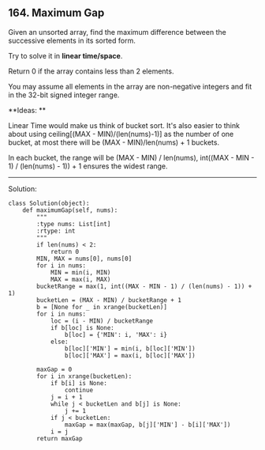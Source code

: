 ## 164. Maximum Gap

Given an unsorted array, find the maximum difference between the successive elements in its sorted form.

Try to solve it in **linear time/space**.

Return 0 if the array contains less than 2 elements.

You may assume all elements in the array are non-negative integers and fit in the 32-bit signed integer range.


**Ideas: **

Linear Time would make us think of bucket sort. It's also easier to think about using ceiling[(MAX - MIN)/(len(nums)-1)] as the number of one bucket, at most there will be (MAX - MIN)/len(nums) + 1 buckets.

In each bucket, the range will be (MAX - MIN) / len(nums), int((MAX - MIN - 1) / (len(nums) - 1)) + 1 ensures the widest range.


---
Solution:

    class Solution(object):
        def maximumGap(self, nums):
            """
            :type nums: List[int]
            :rtype: int
            """
            if len(nums) < 2:
                return 0
            MIN, MAX = nums[0], nums[0]
            for i in nums:
                MIN = min(i, MIN)
                MAX = max(i, MAX)
            bucketRange = max(1, int((MAX - MIN - 1) / (len(nums) - 1)) + 1)
            bucketLen = (MAX - MIN) / bucketRange + 1
            b = [None for _ in xrange(bucketLen)]
            for i in nums:
                loc = (i - MIN) / bucketRange
                if b[loc] is None:
                    b[loc] = {'MIN': i, 'MAX': i}
                else:
                    b[loc]['MIN'] = min(i, b[loc]['MIN'])
                    b[loc]['MAX'] = max(i, b[loc]['MAX'])

            maxGap = 0
            for i in xrange(bucketLen):
                if b[i] is None:
                    continue
                j = i + 1
                while j < bucketLen and b[j] is None:
                    j += 1
                if j < bucketLen:
                    maxGap = max(maxGap, b[j]['MIN'] - b[i]['MAX'])
                i = j
            return maxGap
            

